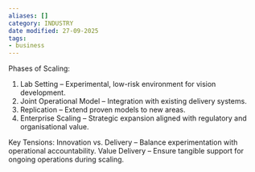```yaml
---
aliases: []
category: INDUSTRY
date modified: 27-09-2025
tags:
- business
---
```

Phases of Scaling:
1. Lab Setting – Experimental, low-risk environment for vision development.
2. Joint Operational Model – Integration with existing delivery systems.
3. Replication – Extend proven models to new areas.
4. Enterprise Scaling – Strategic expansion aligned with regulatory and organisational value.

Key Tensions:
 Innovation vs. Delivery – Balance experimentation with operational accountability.
 Value Delivery – Ensure tangible support for ongoing operations during scaling.
